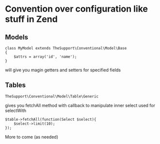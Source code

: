 # Convention over configuration like stuff in Zend

## Models

    class MyModel extends TheSupport\Conventional\Model\Base
    {
        $attrs = array('id', 'name');
    }

will give you magin getters and setters for specified fields

## Tables

    TheSupport\Conventional\Model\Table\Generic

gives you fetchAll method with callback to manipulate inner select used for selectWith

    $table->fetchAll(function(Select $select){
        $select->limit(10);
    });

More to come (as needed)
